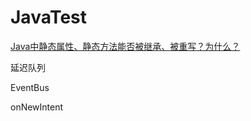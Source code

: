 # JavaTest

[Java中静态属性、静态方法能否被继承、被重写？为什么？](https://github.com/WaterYuan/JavaTest/blob/master/app/src/main/java/com/aaa/javatest/static_test/StaticTest.md)

延迟队列

EventBus

onNewIntent 